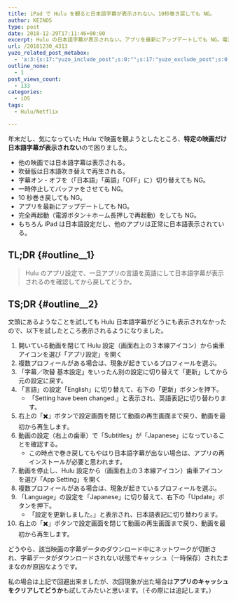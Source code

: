 ```yaml
---
title: iPad で Hulu を観ると日本語字幕が表示されない。10秒巻き戻しても NG。
author: KEINOS
type: post
date: 2018-12-29T17:11:46+00:00
excerpt: Hulu の日本語字幕が表示されない。アプリを最新にアップデートしても NG。電源ボタン＋ホームで完全再起動しても NG。
url: /20181230_4313
yuzo_related_post_metabox:
  - 'a:3:{s:17:"yuzo_include_post";s:0:"";s:17:"yuzo_exclude_post";s:0:"";s:21:"yuzo_disabled_related";N;}'
outline_none:
  - 1
post_views_count:
  - 133
categories:
  - iOS
tags:
  - Hulu/Netflix

---
```

年末だし、気になっていた Hulu で映画を観ようとしたところ、**特定の映画だけ日本語字幕が表示されない**ので困りました。

  * 他の映画では日本語字幕は表示される。
  * 吹替版は日本語吹き替えで再生される。
  * 字幕オン・オフを（「日本語」「英語」「OFF」に）切り替えても NG。
  * 一時停止してバッファをさせても NG。
  * 10 秒巻き戻しても NG。
  * アプリを最新にアップデートしても NG。
  * 完全再起動（電源ボタン＋ホーム長押しで再起動）をしても NG。
  * もちろん iPad は日本語設定だし、他のアプリは正常に日本語表示されている。

## TL;DR {#outline__1}

> Hulu のアプリ設定で、一旦アプリの言語を英語にして日本語字幕が表示されるのを確認してから戻してどうか。 

## TS;DR {#outline__2}

文頭にあるようなことを試しても Hulu 日本語字幕がどうにも表示されなかったので、以下を試したところ表示されるようになりました。

  1. 開いている動画を閉じて Hulu 設定（画面右上の３本線アイコン）から歯車アイコンを選び「アプリ設定」を開く
  2. 複数プロフィールがある場合は、現象が起きているプロフィールを選ぶ。
  3. 「字幕／吹替 基本設定」をいったん別の設定に切り替えて「更新」してから元の設定に戻す。
  4. 「言語」の設定「English」に切り替えて、右下の「更新」ボタンを押下。 
      * 「Setting have been changed.」と表示され、英語表記に切り替わります。
  5. 右上の「✖️」ボタンで設定画面を閉じて動画の再生画面まで戻り、動画を最初から再生します。
  6. 動画の設定（右上の歯車）で「Subtitles」が「Japanese」になっていることを確認する。 
      * この時点で巻き戻してもやはり日本語字幕が出ない場合は、アプリの再インストールが必要と思われます。
  7. 動画を停止し、Hulu 設定から（画面右上の３本線アイコン）歯車アイコンを選び「App Setting」を開く
  8. 複数プロフィールがある場合は、現象が起きているプロフィールを選ぶ。
  9. 「Language」の設定を「Japanese」に切り替えて、右下の「Update」ボタンを押下。 
      * 「設定を更新しました。」と表示され、日本語表記に切り替わります。
 10. 右上の「✖️」ボタンで設定画面を閉じて動画の再生画面まで戻り、動画を最初から再生します。

どうやら、該当映画の字幕データのダウンロード中にネットワークが切断され、字幕データがダウンロードされない状態でキャッシュ（一時保存）されたままなのが原因なようです。

私の場合は上記で回避出来ましたが、次回現象が出た場合は**アプリのキャッシュをクリアしてどうか**も試してみたいと思います。（その際には追記します。）